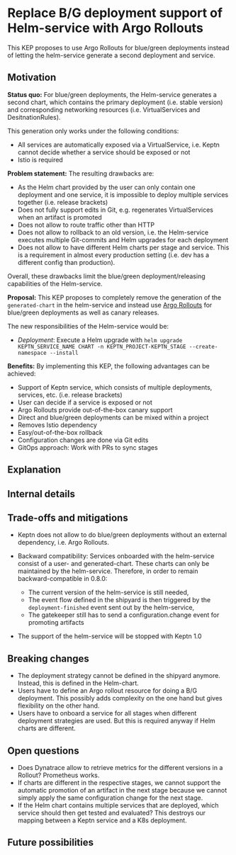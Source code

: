 # Replace B/G deployment support of Helm-service with Argo Rollouts

This KEP proposes to use Argo Rollouts for blue/green deployments instead of letting the helm-service generate a second deployment and service.

## Motivation

**Status quo:**
For blue/green deployments, the Helm-service generates a second chart, which contains the primary deployment (i.e. stable version) and corresponding networking resources (i.e. VirtualServices and DesitnationRules).

This generation only works under the following conditions: 
- All services are automatically exposed via a VirtualService, i.e. Keptn cannot decide whether a service should be exposed or not
- Istio is required

**Problem statement:** The resulting drawbacks are: 
- As the Helm chart provided by the user can only contain one deployment and one service, it is impossible to deploy multiple services together (i.e. release brackets)
- Does not fully support edits in Git, e.g. regenerates VirtualServices when an artifact is promoted
- Does not allow to route traffic other than HTTP
- Does not allow to rollback to an old version, i.e. the Helm-service executes multiple Git-commits and Helm upgrades for each deployment
- Does not allow to have different Helm charts per stage and service. This is a requirement in almost every production setting (i.e. dev has a different config than production).

Overall, these drawbacks limit the blue/green deployment/releasing capabilities of the Helm-service.

**Proposal:** This KEP proposes to completely remove the generation of the `generated-chart` in the helm-service and instead use [Argo Rollouts](https://argoproj.github.io/argo-rollouts/) for blue/green deployments as well as canary releases.

The new responsibilities of the Helm-service would be:
- *Deployment*: Execute a Helm upgrade with `helm upgrade KEPTN_SERVICE_NAME CHART -n KEPTN_PROJECT-KEPTN_STAGE --create-namespace --install`

**Benefits:** By implementing this KEP, the following advantages can be achieved:
- Support of Keptn service, which consists of multiple deployments, services, etc. (i.e. release brackets)
- User can decide if a service is exposed or not
- Argo Rollouts provide out-of-the-box canary support
- Direct and blue/green deployments can be mixed within a project
- Removes Istio dependency
- Easy/out-of-the-box rollback
- Configuration changes are done via Git edits
- GitOps approach: Work with PRs to sync stages 

## Explanation

<!-- keptn create project sockshop --shipyard=~/Desktop/examples/onboarding-carts/shipyard.yaml 
keptn create service carts --project=sockshop
keptn add-resource  --project=sockshop --stage=dev --service=carts --resource=carts-0.1.0.tgz --resourceUri=helm/carts.tgz

```
{
  "contenttype": "application/json",
  "data": {
    "project": "sockshop",
    "service": "carts",
    "stage": "dev"    
  },
  "id": "9f2e277f-3144-4941-baea-712a56d59857",
  "source": "https://github.com/keptn/keptn/cli#deployment.triggered",
  "specversion": "0.2",
  "time": "2020-07-28T14:47:12.797Z",
  "type": "sh.keptn.event.deployment.triggered"
}
```

keptn send event -f ~/Desktop/event.json  -->


## Internal details



## Trade-offs and mitigations

* Keptn does not allow to do blue/green deployments without an external dependency, i.e. Argo Rollouts.

* Backward compatibility: Services onboarded with the helm-service consist of a user- and generated-chart. These charts can only be maintained by the helm-service. Therefore, in order to remain backward-compatible in 0.8.0:
    * The current version of the helm-service is still needed,
    * The event flow defined in the shipyard is then triggered by the `deployment-finished` event sent out by the helm-service,
    * The gatekeeper still has to send a configuration.change event for promoting artifacts
* The support of the helm-service will be stopped with Keptn 1.0


## Breaking changes

- The deployment strategy cannot be defined in the shipyard anymore. Instead, this is defined in the Helm-chart.
- Users have to define an Argo rollout resource for doing a B/G deployment. This possibly adds complexity on the one hand but gives flexibility on the other hand.
- Users have to onboard a service for all stages when different deployment strategies are used. But this is required anyway if Helm charts are different.

## Open questions

- Does Dynatrace allow to retrieve metrics for the different versions in a Rollout? Prometheus works.
- If charts are different in the respective stages, we cannot support the automatic promotion of an artifact in the next stage because we cannot simply apply the same configuration change for the next stage.
- If the Helm chart contains multiple services that are deployed, which service should then get tested and evaluated? This destroys our mapping between a Keptn service and a K8s deployment.

## Future possibilities
